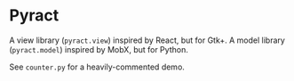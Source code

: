 # Pyract

A view library (`pyract.view`) inspired by React, but for Gtk+.  A model library (`pyract.model`) inspired by MobX, but for Python.

See `counter.py` for a heavily-commented demo.
